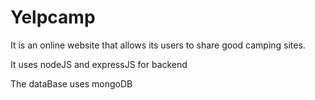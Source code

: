 <h1>Yelpcamp</h1>

<p>It is an online website that allows its users to share good camping sites.</p>
<p>It uses nodeJS and expressJS for backend</p>
<p>The dataBase uses mongoDB</p>

<ul>
  
